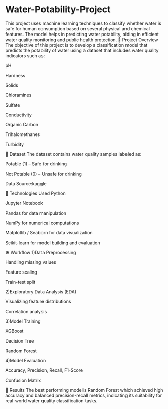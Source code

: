 # Water-Potability-Project
This project uses machine learning techniques to classify whether water is safe for human consumption based on several physical and chemical features. The model helps in predicting water potability, aiding in efficient water quality monitoring and public health protection.
🧪 Project Overview
The objective of this project is to develop a classification model that predicts the potability of water using a dataset that includes water quality indicators such as:

pH

Hardness

Solids

Chloramines

Sulfate

Conductivity

Organic Carbon

Trihalomethanes

Turbidity

📁 Dataset
The dataset contains water quality samples labeled as:

Potable (1) – Safe for drinking

Not Potable (0) – Unsafe for drinking

Data Source:kaggle

🧰 Technologies Used
Python

Jupyter Notebook

Pandas for data manipulation

NumPy for numerical computations

Matplotlib / Seaborn for data visualization

Scikit-learn for model building and evaluation

⚙️ Workflow
1)Data Preprocessing

Handling missing values

Feature scaling

Train-test split

2)Exploratory Data Analysis (EDA)

Visualizing feature distributions

Correlation analysis

3)Model Training

XGBoost

Decision Tree

Random Forest

4)Model Evaluation

Accuracy, Precision, Recall, F1-Score

Confusion Matrix

🧠 Results
The best performing modelis Random Forest which achieved high accuracy and balanced precision-recall metrics, indicating its suitability for real-world water quality classification tasks.






